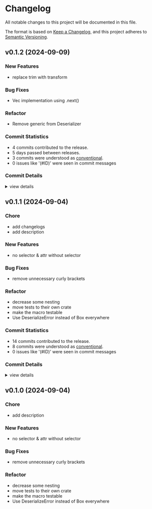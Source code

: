 # Changelog

All notable changes to this project will be documented in this file.

The format is based on [Keep a Changelog](https://keepachangelog.com/en/1.0.0/),
and this project adheres to [Semantic Versioning](https://semver.org/spec/v2.0.0.html).

## v0.1.2 (2024-09-09)

<csr-id-18869b43e2eb4d73b335857c975425079902ecbd/>

### New Features

 - <csr-id-b55468da37bec90a88a710b76562ea3218f8b7d0/> replace trim with transform

### Bug Fixes

 - <csr-id-0d1841eba4f4b58ea1580dc7781a8c1e5f362509/> Vec<T> implementation using .next()

### Refactor

 - <csr-id-18869b43e2eb4d73b335857c975425079902ecbd/> Remove generic from Deserializer

### Commit Statistics

<csr-read-only-do-not-edit/>

 - 4 commits contributed to the release.
 - 5 days passed between releases.
 - 3 commits were understood as [conventional](https://www.conventionalcommits.org).
 - 0 issues like '(#ID)' were seen in commit messages

### Commit Details

<csr-read-only-do-not-edit/>

<details><summary>view details</summary>

 * **Uncategorized**
    - Release de_hypertext_core v0.1.2, de_hypertext v0.1.1 ([`459c79b`](https://github.com/zexa/de_hypertext/commit/459c79b76def84acc26c274b55d066cfd06ff4fb))
    - Replace trim with transform ([`b55468d`](https://github.com/zexa/de_hypertext/commit/b55468da37bec90a88a710b76562ea3218f8b7d0))
    - Remove generic from Deserializer ([`18869b4`](https://github.com/zexa/de_hypertext/commit/18869b43e2eb4d73b335857c975425079902ecbd))
    - Vec<T> implementation using .next() ([`0d1841e`](https://github.com/zexa/de_hypertext/commit/0d1841eba4f4b58ea1580dc7781a8c1e5f362509))
</details>

## v0.1.1 (2024-09-04)

<csr-id-511a74f54a9d60e9b3f1392d4c641f0067177813/>
<csr-id-38fbf13d45119aa5e09c3e0439e8694c5af7c19d/>
<csr-id-c9ca4f04b4709afccd0bc3b0face685e17ce5741/>
<csr-id-397eb04326de526a60709b46c766d45761266350/>
<csr-id-90fde25ef3f79b4da709fab7839a6cef5787236d/>
<csr-id-1ec7c39b85d73f9a6e26fcbe71e7515149e5364c/>

### Chore

 - <csr-id-511a74f54a9d60e9b3f1392d4c641f0067177813/> add changelogs
 - <csr-id-38fbf13d45119aa5e09c3e0439e8694c5af7c19d/> add description

### New Features

 - <csr-id-76bf125a6302d1dc4f3d244a9284f566f6049107/> no selector & attr without selector

### Bug Fixes

 - <csr-id-8feb05abde654dc4d83a4c25f6d91e4c4daf4e8c/> remove unnecessary curly brackets

### Refactor

 - <csr-id-c9ca4f04b4709afccd0bc3b0face685e17ce5741/> decrease some nesting
 - <csr-id-397eb04326de526a60709b46c766d45761266350/> move tests to their own crate
 - <csr-id-90fde25ef3f79b4da709fab7839a6cef5787236d/> make the macro testable
 - <csr-id-1ec7c39b85d73f9a6e26fcbe71e7515149e5364c/> Use DeserializeError instead of Box<dyn Error> everywhere

### Commit Statistics

<csr-read-only-do-not-edit/>

 - 14 commits contributed to the release.
 - 8 commits were understood as [conventional](https://www.conventionalcommits.org).
 - 0 issues like '(#ID)' were seen in commit messages

### Commit Details

<csr-read-only-do-not-edit/>

<details><summary>view details</summary>

 * **Uncategorized**
    - Release de_hypertext_core v0.1.1, de_hypertext_macro v0.1.1, de_hypertext v0.1.1 ([`b7e579e`](https://github.com/zexa/de_hypertext/commit/b7e579ea177c8a8899107a5efb4b3aa56c7a1819))
    - Add changelogs ([`511a74f`](https://github.com/zexa/de_hypertext/commit/511a74f54a9d60e9b3f1392d4c641f0067177813))
    - No selector & attr without selector ([`76bf125`](https://github.com/zexa/de_hypertext/commit/76bf125a6302d1dc4f3d244a9284f566f6049107))
    - Decrease some nesting ([`c9ca4f0`](https://github.com/zexa/de_hypertext/commit/c9ca4f04b4709afccd0bc3b0face685e17ce5741))
    - Remove unnecessary curly brackets ([`8feb05a`](https://github.com/zexa/de_hypertext/commit/8feb05abde654dc4d83a4c25f6d91e4c4daf4e8c))
    - Move tests to their own crate ([`397eb04`](https://github.com/zexa/de_hypertext/commit/397eb04326de526a60709b46c766d45761266350))
    - Make the macro testable ([`90fde25`](https://github.com/zexa/de_hypertext/commit/90fde25ef3f79b4da709fab7839a6cef5787236d))
    - Add description ([`38fbf13`](https://github.com/zexa/de_hypertext/commit/38fbf13d45119aa5e09c3e0439e8694c5af7c19d))
    - Use DeserializeError instead of Box<dyn Error> everywhere ([`1ec7c39`](https://github.com/zexa/de_hypertext/commit/1ec7c39b85d73f9a6e26fcbe71e7515149e5364c))
    - Quote de_hypertext instead of de_hypertext_* ([`5b6b87c`](https://github.com/zexa/de_hypertext/commit/5b6b87c8ab92e8dd1f802a03a02824efb1d43a9c))
    - Refactor core nested example to reflect macro ([`0021279`](https://github.com/zexa/de_hypertext/commit/00212793a7e154254a00a7b34ce48200e1e8fa20))
    - Remove old docs ([`aa416cc`](https://github.com/zexa/de_hypertext/commit/aa416cc9a16e997f204e382a49bd75d933cf26b2))
    - Remove unused DeserializeError::MissingDocument ([`0fbde85`](https://github.com/zexa/de_hypertext/commit/0fbde85bd4c1342cba0efd45ccd54609cd6601cf))
    - Initial commit ([`a75abf1`](https://github.com/zexa/de_hypertext/commit/a75abf164fdd5020927b3065c5a2b065f16c888d))
</details>

## v0.1.0 (2024-09-04)

<csr-id-38fbf13d45119aa5e09c3e0439e8694c5af7c19d/>
<csr-id-c9ca4f04b4709afccd0bc3b0face685e17ce5741/>
<csr-id-397eb04326de526a60709b46c766d45761266350/>
<csr-id-90fde25ef3f79b4da709fab7839a6cef5787236d/>
<csr-id-1ec7c39b85d73f9a6e26fcbe71e7515149e5364c/>

### Chore

 - <csr-id-38fbf13d45119aa5e09c3e0439e8694c5af7c19d/> add description

### New Features

 - <csr-id-76bf125a6302d1dc4f3d244a9284f566f6049107/> no selector & attr without selector

### Bug Fixes

 - <csr-id-8feb05abde654dc4d83a4c25f6d91e4c4daf4e8c/> remove unnecessary curly brackets

### Refactor

 - <csr-id-c9ca4f04b4709afccd0bc3b0face685e17ce5741/> decrease some nesting
 - <csr-id-397eb04326de526a60709b46c766d45761266350/> move tests to their own crate
 - <csr-id-90fde25ef3f79b4da709fab7839a6cef5787236d/> make the macro testable
 - <csr-id-1ec7c39b85d73f9a6e26fcbe71e7515149e5364c/> Use DeserializeError instead of Box<dyn Error> everywhere

